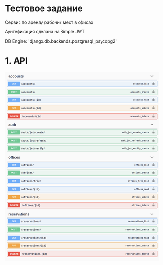 <h1>Тестовое задание</h1>

<p>
 Сервис по аренду рабочих мест в офисах
<p>
 Аунтефикация сделана на Simple JWT
<p>
 DB Engine: 'django.db.backends.postgresql_psycopg2'
<p>



<h1>1. API </h1>
<img src="https://github.com/StepanGavrilov/RentYourWorkspace1-API/blob/master/swagger.png">


